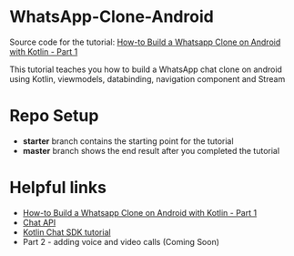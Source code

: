 # WhatsApp-Clone-Android

Source code for the tutorial: [How-to Build a Whatsapp Clone on Android with Kotlin - Part 1]()

This tutorial teaches you how to build a WhatsApp chat clone on android using Kotlin, viewmodels, databinding, navigation component and Stream

# Repo Setup

* **starter** branch contains the starting point for the tutorial
* **master** branch shows the end result after you completed the tutorial

# Helpful links

* [How-to Build a Whatsapp Clone on Android with Kotlin - Part 1](https://dev.to/tschellenbach/build-a-whatsapp-clone-on-android-with-kotlin-part-1-mg)
* [Chat API](https://getstream.io/chat/)
* [Kotlin Chat SDK tutorial](https://getstream.io/tutorials/android-chat/#kotlin)
* Part 2 - adding voice and video calls (Coming Soon)

